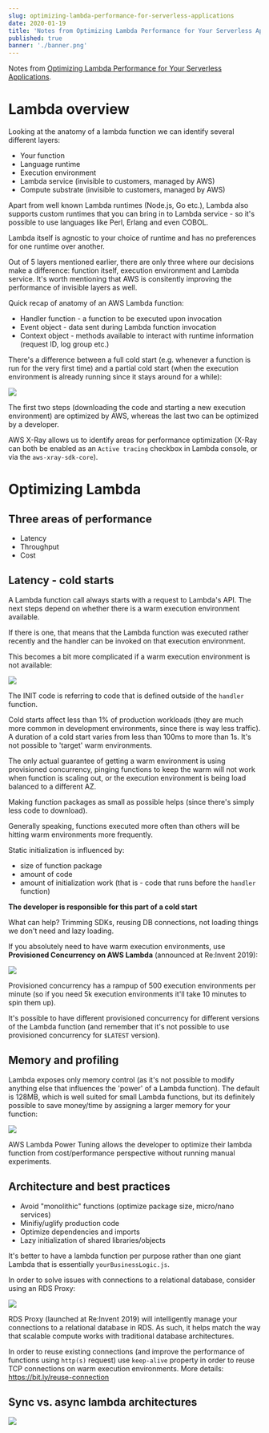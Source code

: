 ```yaml
---
slug: optimizing-lambda-performance-for-serverless-applications
date: 2020-01-19
title: 'Notes from Optimizing Lambda Performance for Your Serverless Applications'
published: true
banner: './banner.png'
---
```


Notes from [Optimizing Lambda Performance for Your Serverless Applications](https://www.youtube.com/watch?v=FTCaOQJvG6Y).

# Lambda overview

Looking at the anatomy of a lambda function we can identify several different layers:

- Your function
- Language runtime
- Execution environment
- Lambda service (invisible to customers, managed by AWS)
- Compute substrate (invisible to customers, managed by AWS)

Apart from well known Lambda runtimes (Node.js, Go etc.), Lambda also supports custom runtimes that you can bring in to Lambda service - so it's possible to use languages like Perl, Erlang and even COBOL.

Lambda itself is agnostic to your choice of runtime and has no preferences for one runtime over another.

Out of 5 layers mentioned earlier, there are only three where our decisions make a difference: function itself, execution environment and Lambda service. It's worth mentioning that AWS is consitently improving the performance of invisible layers as well.

Quick recap of anatomy of an AWS Lambda function:
- Handler function - a function to be executed upon invocation
- Event object - data sent during Lambda function invocation
- Context object - methods available to interact with runtime information (request ID, log group etc.)

There's a difference between a full cold start (e.g. whenever a function is run for the very first time) and a partial cold start (when the execution environment is already running since it stays around for a while):

![](cold_start.png)

The first two steps (downloading the code and starting a new execution environment) are optimized by AWS, whereas the last two can be optimized by a developer.

AWS X-Ray allows us to identify areas for performance optimization (X-Ray can both be enabled as an `Active tracing` checkbox in Lambda console, or via the `aws-xray-sdk-core`).

# Optimizing Lambda

## Three areas of performance
- Latency
- Throughput
- Cost

## Latency - cold starts

A Lambda function call always starts with a request to Lambda's API. The next steps depend on whether there is a warm execution environment available.

If there is one, that means that the Lambda function was executed rather recently and the handler can be invoked on that execution environment.

This becomes a bit more complicated if a warm execution environment is not available:

![](./cold_start_2.png)

The INIT code is referring to code that is defined outside of the `handler` function.

Cold starts affect less than 1% of production workloads (they are much more common in development environments, since there is way less traffic). A duration of a cold start varies from less than 100ms to more than 1s. It's not possible to 'target' warm environments.

The only actual guarantee of getting a warm environment is using provisioned concurrency, pinging functions to keep the warm will not work when function is scaling out, or the execution environment is being load balanced to a different AZ.

Making function packages as small as possible helps (since there's simply less code to download).

Generally speaking, functions executed more often than others will be hitting warm environments more frequently.

Static initialization is influenced by:
- size of function package
- amount of code
- amount of initialization work (that is - code that runs before the `handler` function)

**The developer is responsible for this part of a cold start**

What can help? Trimming SDKs, reusing DB connections, not loading things we don't need and lazy loading.

If you absolutely need to have warm execution environments, use **Provisioned Concurrency on AWS Lambda** (announced at Re:Invent 2019): 

![](./provisioned_concurrency.png)

Provisioned concurrency has a rampup of 500 execution environments per minute (so if you need 5k execution environments it'll take 10 minutes to spin them up).

It's possible to have different provisioned concurrency for different versions of the Lambda function (and remember that it's not possible to use provisioned concurrency for `$LATEST` version).

## Memory and profiling

Lambda exposes only memory control (as it's not possible to modify anything else that influences the 'power' of a Lambda function). The default is 128MB, which is well suited for small Lambda functions, but its definitely possible to save money/time by assigning a larger memory for your function:

![](./memory.png)

AWS Lambda Power Tuning allows the developer to optimize their lambda function from cost/performance perspective without running manual experiments.

## Architecture and best practices

- Avoid "monolithic" functions (optimize package size, micro/nano services)
- Minifiy/uglify production code
- Optimize dependencies and imports
- Lazy initialization of shared libraries/objects

It's better to have a lambda function per purpose rather than one giant Lambda that is essentially `yourBusinessLogic.js`.

In order to solve issues with connections to a relational database, consider using an RDS Proxy:

![](./rds_proxy.png)

RDS Proxy (launched at Re:Invent 2019) will intelligently manage your connections to a relational database in RDS. As such, it helps match the way that scalable compute works with traditional database architectures.

In order to reuse existing connections (and improve the performance of functions using `http(s)` request) use `keep-alive` property in order to reuse TCP connections on warm execution environments. More details: https://bit.ly/reuse-connection

## Sync vs. async lambda architectures

![](./sync.png)
